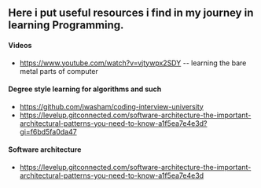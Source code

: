 ## Here i put useful resources i find in my journey in learning Programming.

#### Videos

- https://www.youtube.com/watch?v=vjtywpx2SDY -- learning the bare metal parts of computer

#### Degree style learning for algorithms and such

- https://github.com/jwasham/coding-interview-university
- https://levelup.gitconnected.com/software-architecture-the-important-architectural-patterns-you-need-to-know-a1f5ea7e4e3d?gi=f6bd5fa0da47

#### Software architecture

- https://levelup.gitconnected.com/software-architecture-the-important-architectural-patterns-you-need-to-know-a1f5ea7e4e3d
